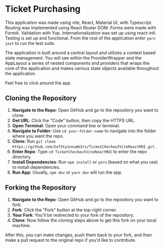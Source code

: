 # Ticket Purchasing

This application was made using vite, React, Material UI, with Typescript.
Routing was implemented using React Router DOM.
Forms were made with Formik. Validation with Yup.
Internationalization was set up using react-intl.
Testing is set up and functional. From the root of the application enter `yarn jest` to run the test suite.

The application is built around a central layout and utilizes a context based state management. You will see within the ProviderWrapper and the AppLayout a series of nested components and providers that wraps the core of the application and makes various state objects available throughout the application.

Feel free to click around the app.

## Cloning the Repository

1. **Navigate to the Repo**: Open GitHub and go to the repository you want to clone.
2. **Get URL**: Click the "Code" button, then copy the HTTPS URL.
3. **Open Terminal**: Open your command line or terminal.
4. **Navigate to Folder**: Use `cd your-folder-name` to navigate into the folder where you want the repo.
5. **Clone**: Run `git clone https://github.com/Saf3ty1nnumb3rs/TicketCheckoutViteReactMUI.git`.
6. **Enter Repo**: Type `cd TicketCheckoutViteReactMUI` to enter the repo directory.
7. **Install Dependencies**: Run `npm install` or `yarn` (based on what you use) to install dependencies.
8. **Run App**: Usually, `npm dev` or `yarn dev` will run the app.

## Forking the Repository

1. **Navigate to the Repo**: Open GitHub and go to the repository you want to fork.
2. **Fork**: Click the "Fork" button at the top-right corner.
3. **Your Fork**: You'll be redirected to your fork of the repository.
4. **Clone**: Now follow the cloning steps above to get this fork on your local machine.

After this, you can make changes, push them back to your fork, and then make a pull request to the original repo if you'd like to contribute.
